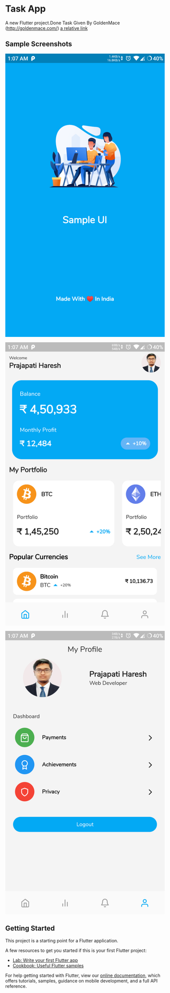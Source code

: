# Task App

A new Flutter project.Done Task Given By GoldenMace (http://goldenmace.com/)
[a relative link](app-release.apk)

## Sample Screenshots

![GitHub Logo](/1.png)

![GitHub Logo](/2.png)

![GitHub Logo](/3.png)

## Getting Started

This project is a starting point for a Flutter application.

A few resources to get you started if this is your first Flutter project:

- [Lab: Write your first Flutter app](https://flutter.dev/docs/get-started/codelab)
- [Cookbook: Useful Flutter samples](https://flutter.dev/docs/cookbook)

For help getting started with Flutter, view our
[online documentation](https://flutter.dev/docs), which offers tutorials,
samples, guidance on mobile development, and a full API reference.
